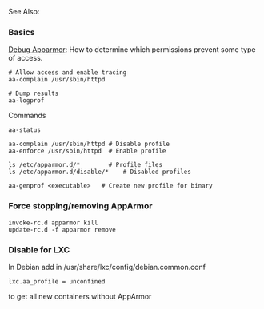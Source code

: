 See Also:

### Basics

[Debug Apparmor](http://aslakjohansen.wordpress.com/tag/aa-complain/):
How to determine which permissions prevent some type of access.

    # Allow access and enable tracing
    aa-complain /usr/sbin/httpd

    # Dump results
    aa-logprof

Commands

    aa-status

    aa-complain /usr/sbin/httpd # Disable profile
    aa-enforce /usr/sbin/httpd  # Enable profile

    ls /etc/apparmor.d/*        # Profile files
    ls /etc/apparmor.d/disable/*    # Disabled profiles

    aa-genprof <executable>   # Create new profile for binary

### Force stopping/removing AppArmor

    invoke-rc.d apparmor kill
    update-rc.d -f apparmor remove

### Disable for LXC

In Debian add in /usr/share/lxc/config/debian.common.conf

    lxc.aa_profile = unconfined

to get all new containers without AppArmor

